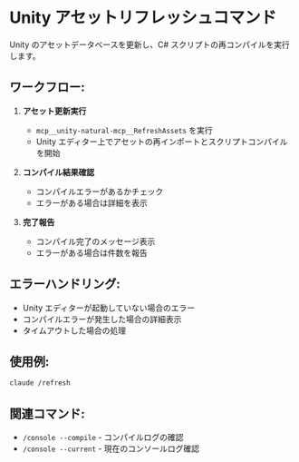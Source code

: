 # Unity アセットリフレッシュコマンド

Unity のアセットデータベースを更新し、C# スクリプトの再コンパイルを実行します。

## ワークフロー:

1. **アセット更新実行**
   - `mcp__unity-natural-mcp__RefreshAssets` を実行
   - Unity エディター上でアセットの再インポートとスクリプトコンパイルを開始

2. **コンパイル結果確認**
   - コンパイルエラーがあるかチェック
   - エラーがある場合は詳細を表示

3. **完了報告**
   - コンパイル完了のメッセージ表示
   - エラーがある場合は件数を報告

## エラーハンドリング:
- Unity エディターが起動していない場合のエラー
- コンパイルエラーが発生した場合の詳細表示
- タイムアウトした場合の処理

## 使用例:
```bash
claude /refresh
```

## 関連コマンド:
- `/console --compile` - コンパイルログの確認
- `/console --current` - 現在のコンソールログ確認